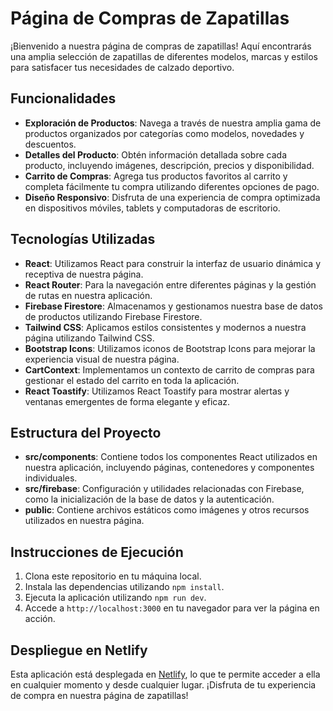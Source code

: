 # Página de Compras de Zapatillas

¡Bienvenido a nuestra página de compras de zapatillas! Aquí encontrarás una amplia selección de zapatillas de diferentes modelos, marcas y estilos para satisfacer tus necesidades de calzado deportivo.

## Funcionalidades

- **Exploración de Productos**: Navega a través de nuestra amplia gama de productos organizados por categorías como modelos, novedades y descuentos.
- **Detalles del Producto**: Obtén información detallada sobre cada producto, incluyendo imágenes, descripción, precios y disponibilidad.
- **Carrito de Compras**: Agrega tus productos favoritos al carrito y completa fácilmente tu compra utilizando diferentes opciones de pago.
- **Diseño Responsivo**: Disfruta de una experiencia de compra optimizada en dispositivos móviles, tablets y computadoras de escritorio.

## Tecnologías Utilizadas

- **React**: Utilizamos React para construir la interfaz de usuario dinámica y receptiva de nuestra página.
- **React Router**: Para la navegación entre diferentes páginas y la gestión de rutas en nuestra aplicación.
- **Firebase Firestore**: Almacenamos y gestionamos nuestra base de datos de productos utilizando Firebase Firestore.
- **Tailwind CSS**: Aplicamos estilos consistentes y modernos a nuestra página utilizando Tailwind CSS.
- **Bootstrap Icons**: Utilizamos iconos de Bootstrap Icons para mejorar la experiencia visual de nuestra página.
- **CartContext**: Implementamos un contexto de carrito de compras para gestionar el estado del carrito en toda la aplicación.
- **React Toastify**: Utilizamos React Toastify para mostrar alertas y ventanas emergentes de forma elegante y eficaz.

## Estructura del Proyecto

- **src/components**: Contiene todos los componentes React utilizados en nuestra aplicación, incluyendo páginas, contenedores y componentes individuales.
- **src/firebase**: Configuración y utilidades relacionadas con Firebase, como la inicialización de la base de datos y la autenticación.
- **public**: Contiene archivos estáticos como imágenes y otros recursos utilizados en nuestra página.

## Instrucciones de Ejecución

1. Clona este repositorio en tu máquina local.
2. Instala las dependencias utilizando `npm install`.
3. Ejecuta la aplicación utilizando `npm run dev`.
4. Accede a `http://localhost:3000` en tu navegador para ver la página en acción.

## Despliegue en Netlify

Esta aplicación está desplegada en [Netlify](https://sneakers-e-shop.netlify.app/), lo que te permite acceder a ella en cualquier momento y desde cualquier lugar. ¡Disfruta de tu experiencia de compra en nuestra página de zapatillas!